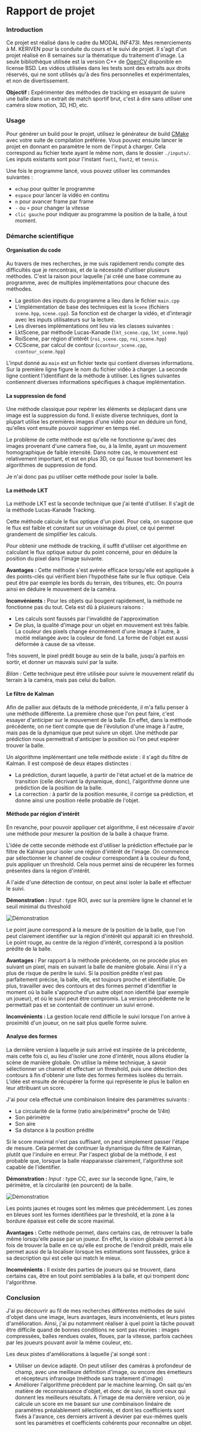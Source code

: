 # Rapport de projet

### Introduction

Ce projet est réalisé dans le cadre du MODAL INF473I.
Mes remerciements à M. KERIVEN pour la conduite du cours et le suivi de projet.
Il s'agit d'un projet réalisé en 8 semaines sur la thématique du traitement d'image. La seule bibliothèque utilisée est la version C++ de [OpenCV](http://opencv.org/) disponible en license BSD.
Les vidéos utilisées dans les tests sont des extraits aux droits réservés, qui ne sont utilisés qu'à des fins personnelles et expérimentales, et non de divertissement.

**Objectif :** Expérimenter des méthodes de tracking en essayant de suivre une balle dans un extrait de match sportif brut, c'est à dire sans utiliser une caméra slow motion, 3D, HD, etc.

### Usage
Pour générer un build pour le projet, utilisez le générateur de build [CMake](https://cmake.org/) avec votre suite de compilation préférée.
Vous pouvez ensuite lancer le projet en donnant en paramètre le nom de l'input à charger. Cela correspond au fichier texte ayant le même nom, dans le dossier `./inputs/`. Les inputs existants sont pour l'instant `foot1`, `foot2`, et `tennis`.

Une fois le programme lancé, vous pouvez utiliser les commandes suivantes :

 * `echap` pour quitter le programme
 * `espace` pour lancer la vidéo en continu
 * `n` pour avancer frame par frame
 * `-` ou `+` pour changer la vitesse
 * `clic gauche` pour indiquer au programme la position de la balle, à tout moment.

### Démarche scientifique

#### Organisation du code
Au travers de mes recherches, je me suis rapidement rendu compte des difficultés que je rencontrais, et de la nécessité d'utiliser plusieurs méthodes. C'est la raison pour laquelle j'ai créé une base commune au programme, avec de multiples implémentations pour chacune des méthodes.

* La gestion des inputs du programme a lieu dans le fichier `main.cpp`
* L'implémentation de base des techniques est la `Scene` (fichiers `scene.hpp`, `scene.cpp`). Sa fonction est de charger la vidéo, et d'interagir avec les inputs utilisateurs sur la lecture.
* Les diverses implémentations ont lieu via les classes suivantes :
 * LktScene, par méthode Lucas-Kanade (`lkt_scene.cpp`, `lkt_scene.hpp`)
 * RoiScene, par région d'intérêt (`roi_scene.cpp`, `roi_scene.hpp`)
 * CCScene, par calcul de contour (`ccontour_scene.cpp`, `ccontour_scene.hpp`)

L'input donné au `main` est un fichier texte qui contient diverses informations. Sur la première ligne figure le nom du fichier vidéo à charger. La seconde ligne contient l'identifiant de la méthode à utiliser. Les lignes suivantes contiennent diverses informations spécifiques à chaque implémentation.

#### La suppression de fond

Une méthode classique pour repérer les éléments se déplaçant dans une image est la suppression du fond. Il existe diverse techniques, dont la plupart utilise les premières images d'une vidéo pour en déduire un fond, qu'elles vont ensuite pouvoir supprimer en temps réel.

Le problème de cette méthode est qu'elle ne fonctionne qu'avec des images provenant d'une camera fixe, ou, à la limite, ayant un mouvement homographique de faible intensité. Dans notre cas, le mouvement est relativement important, et est en plus 3D, ce qui fausse tout bonnement les algorithmes de suppression de fond.

Je n'ai donc pas pu utiliser cette méthode pour isoler la balle.

#### La méthode LKT
La méthode LKT est la seconde technique que j'ai tenté d'utiliser. Il s'agit de la méthode Lucas-Kanade Tracking.

Cette méthode calcule le flux optique d'un pixel. Pour cela, on suppose que le flux est faible et constant sur un voisinage du pixel, ce qui permet grandement de simplifier les calculs.

Pour obtenir une méthode de tracking, il suffit d'utiliser cet algorithme en calculant le flux optique autour du point concerné, pour en déduire la position du pixel dans l'image suivante.

**Avantages :** Cette méthode s'est avérée efficace lorsqu'elle est appliquée à des points-clés qui vérifient bien l'hypothèse faite sur le flux optique. Cela peut être par exemple les bords du terrain, des tribunes, etc. On pourra ainsi en déduire le mouvement de la caméra.

**Inconvénients :** Pour les objets qui bougent rapidement, la méthode ne fonctionne pas du tout. Cela est dû à plusieurs raisons :

* Les calculs sont faussés par l'invalidité de l'approximation
* De plus, la qualité d'image pour un objet en mouvement est très faible. La couleur des pixels change énormément d'une image à l'autre, à moitié mélangée avec la couleur de fond. La forme de l'objet est aussi déformée à cause de sa vitesse.

Très souvent, le pixel prédit bouge au sein de la balle, jusqu'à parfois en sortir, et donner un mauvais suivi par la suite.

*Bilan :* Cette technique peut être utilisée pour suivre le mouvement relatif du terrain à la caméra, mais pas celui du ballon.

#### Le filtre de Kalman

Afin de pallier aux défauts de la méthode précédente, il m'a fallu penser à une méthode différente. La première chose que l'on peut faire, c'est essayer d'anticiper sur le mouvement de la balle. En effet, dans la méthode précédente, on ne tient compte que de l'évolution d'une image à l'autre, mais pas de la dynamique que peut suivre un objet. Une méthode par prédiction nous permettrait d'anticiper la position où l'on peut espérer trouver la balle.

Un algorithme implémentant une telle méthode existe : il s'agit du filtre de Kalman.
Il est composé de deux étapes distinctes :

* La prédiction, durant laquelle, à partir de l'état actuel et de la matrice de transition (celle décrivant la dynamique, donc), l'algorithme donne une prédiction de la position de la balle.
* La correction : à partir de la position mesurée, il corrige sa prédiction, et donne ainsi une position réelle probable de l'objet.

#### Méthode par région d'intérêt

En revanche, pour pouvoir appliquer cet algorithme, il est nécessaire d'avoir une méthode pour mesurer la position de la balle à chaque frame.

L'idée de cette seconde méthode est d'utiliser la prédiction effectuée par le filtre de Kalman pour isoler une région d'intérêt de l'image. 
On commence par sélectionner le channel de couleur correspondant à la couleur du fond, puis appliquer un threshold. Cela nous permet ainsi de récupérer les formes présentes dans la région d'intérêt.

A l'aide d'une détection de contour, on peut ainsi isoler la balle et effectuer le suivi.

**Démonstration :**
*Input :* type ROI, avec sur la première ligne le channel et le seuil minimal du threshold

![Démonstration](https://media.giphy.com/media/6vx8RvFNrSsgg/giphy.gif)

Le point jaune correspond à la mesure de la position de la balle, que l'on peut clairement identifier sur la région d'intérêt qui apparaît ici en threshold. Le point rouge, au centre de la région d'intérêt, correspond à la position prédite de la balle.

**Avantages :** Par rapport à la méthode précédente, on ne procède plus en suivant un pixel, mais en suivant la balle de manière globale. Ainsi il n'y a plus de risque de perdre le suivi. Si la position prédite n'est pas parfaitement précise, la balle, elle, est toujours proche et identifiable.
De plus, travailler avec des contours et des formes permet d'identifier le moment où la balle s'approche d'un autre objet non identifié (par exemple un joueur), et où le suivi peut être compromis. La version précédente ne le permettait pas et se contentait de continuer un suivi erroné.

**Inconvénients :** La gestion locale rend difficile le suivi lorsque l'on arrive à proximité d'un joueur, on ne sait plus quelle forme suivre.

#### Analyse des formes

La dernière version à laquelle je suis arrivé est inspirée de la précédente, mais cette fois ci, au lieu d'isoler une zone d'intérêt, nous allons étudier la scène de manière globale. On utilise la même technique, à savoir sélectionner un channel et effectuer un threshold, puis une détection des contours à fin d'obtenir une liste des formes fermées isolées du terrain. L'idée est ensuite de récupérer la forme qui représente le plus le ballon en leur attribuant un score.

J'ai pour cela effectué une combinaison linéaire des paramètres suivants :

* La circularité de la forme (ratio aire/périmètre² proche de 1/4π)
* Son périmètre
* Son aire
* Sa distance à la position prédite

Si le score maximal n'est pas suffisant, on peut simplement passer l'étape de mesure. Cela permet de continuer la dynamique du filtre de Kalman, plutôt que l'induire en erreur. Par l'aspect global de la méthode, il est probable que, lorsque la balle réapparaisse clairement, l'algorithme soit capable de l'identifier.

**Démonstration :**
*Input :* type CC, avec sur la seconde ligne, l'aire, le périmètre, et la circularité (en pourcent) de la balle.

![Démonstration](https://media.giphy.com/media/CtPrBCJeBjeU0/giphy.gif)

Les points jaunes et rouges sont les mêmes que précédemment. Les zones en bleues sont les formes identifiées par le threshold, et la zone à la bordure épaisse est celle de score maximal.

**Avantages :** Cette méthode permet, dans certains cas, de retrouver la balle même lorsqu'elle passe par un joueur. En effet, la vision globale permet à la fois de trouver la balle en ce qu'elle est proche de l'endroit prédit, mais elle permet aussi de la localiser lorsque les estimations sont faussées, grâce à sa description qui est celle qui match le mieux.

**Inconvénients :** Il existe des parties de joueurs qui se trouvent, dans certains cas, être en tout point semblables à la balle, et qui trompent donc l'algorithme.

### Conclusion

J'ai pu découvrir au fil de mes recherches différentes méthodes de suivi d'objet dans une image, leurs avantages, leurs inconvénients, et leurs pistes d'amélioration.
Ainsi, j'ai pu notamment réaliser à quel point la tâche pouvait être difficile quand de bonnes conditions ne sont pas réunies : images compressées, balles rendues ovales, floues, par la vitesse, parfois cachées par les joueurs pouvant avoir la même couleur, etc.

Les deux pistes d'améliorations à laquelle j'ai songé sont :

* Utiliser un device adapté. On peut utiliser des caméras à profondeur de champ, avec une meilleure définition d'image, ou encore des émetteurs et récepteurs infrarouge (méthode sans traitement d'image)
* Améliorer l'algorithme précédent par le machine learning. On sait qu'en matière de reconnaissance d'objet, et donc de suivi, ils sont ceux qui donnent les meilleurs résultats. A l'image de ma dernière version, où je calcule un score en me basant sur une combinaison linéaire de paramètres préalablement sélectionnés, et dont les coefficients sont fixés à l'avance, ces derniers arrivent à deviner par eux-mêmes quels sont les paramètres et coefficients cohérents pour reconnaître un objet.